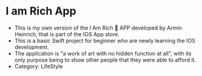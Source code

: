 # I am Rich App

* This is my own version of the I Am Rich 💸 APP developed by Armin Heinrich, that is part of the IOS App store.
* This is a basic Swift project for beginner who are newly learning the IOS development.
* The application is "a work of art with no hidden function at all", with its only purpose being to show other people that they were able to afford it.
* Category: LifeStyle
